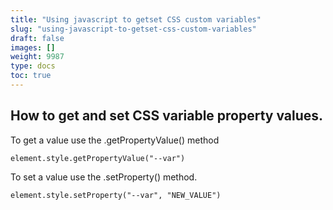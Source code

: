 ```yaml
---
title: "Using javascript to getset CSS custom variables"
slug: "using-javascript-to-getset-css-custom-variables"
draft: false
images: []
weight: 9987
type: docs
toc: true
---
```


## How to get and set CSS variable property values.
To get a value use the .getPropertyValue() method

    element.style.getPropertyValue("--var")
To set a value use the .setProperty() method.

    element.style.setProperty("--var", "NEW_VALUE")


